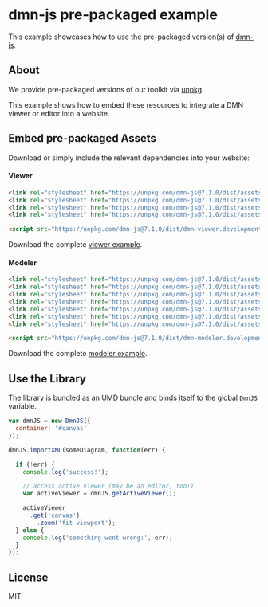 # dmn-js pre-packaged example

This example showcases how to use the pre-packaged version(s) of [dmn-js](https://github.com/bpmn-io/dmn-js).


## About

We provide pre-packaged versions of our toolkit via [unpkg](https://unpkg.com/dmn-js/dist/).

This example shows how to embed these resources to integrate a DMN viewer or editor
into a website.


## Embed pre-packaged Assets

Download or simply include the relevant dependencies into your website:

#### Viewer

```html
<link rel="stylesheet" href="https://unpkg.com/dmn-js@7.1.0/dist/assets/dmn-js-drd.css">
<link rel="stylesheet" href="https://unpkg.com/dmn-js@7.1.0/dist/assets/dmn-js-decision-table.css">
<link rel="stylesheet" href="https://unpkg.com/dmn-js@7.1.0/dist/assets/dmn-js-literal-expression.css">
<link rel="stylesheet" href="https://unpkg.com/dmn-js@7.1.0/dist/assets/dmn-font/css/dmn.css">

<script src="https://unpkg.com/dmn-js@7.1.0/dist/dmn-viewer.development.js"></script>
```

Download the complete [viewer example](https://cdn.staticaly.com/gh/bpmn-io/dmn-js-examples/master/starter/viewer.html).

#### Modeler

```html
<link rel="stylesheet" href="https://unpkg.com/dmn-js@7.1.0/dist/assets/diagram-js.css">
<link rel="stylesheet" href="https://unpkg.com/dmn-js@7.1.0/dist/assets/dmn-js-shared.css">
<link rel="stylesheet" href="https://unpkg.com/dmn-js@7.1.0/dist/assets/dmn-js-drd.css">
<link rel="stylesheet" href="https://unpkg.com/dmn-js@7.1.0/dist/assets/dmn-js-decision-table.css">
<link rel="stylesheet" href="https://unpkg.com/dmn-js@7.1.0/dist/assets/dmn-js-decision-table-controls.css">
<link rel="stylesheet" href="https://unpkg.com/dmn-js@7.1.0/dist/assets/dmn-js-literal-expression.css">
<link rel="stylesheet" href="https://unpkg.com/dmn-js@7.1.0/dist/assets/dmn-font/css/dmn.css">

<script src="https://unpkg.com/dmn-js@7.1.0/dist/dmn-modeler.development.js"></script>
```

Download the complete [modeler example](https://cdn.staticaly.com/gh/bpmn-io/dmn-js-examples/master/starter/modeler.html).


## Use the Library

The library is bundled as an UMD bundle and binds itself to the global `DmnJS`
variable.

```javascript
var dmnJS = new DmnJS({
  container: '#canvas'
});

dmnJS.importXML(someDiagram, function(err) {

  if (!err) {
    console.log('success!');

    // access active viewer (may be an editor, too!)
    var activeViewer = dmnJS.getActiveViewer();

    activeViewer
      .get('canvas')
        .zoom('fit-viewport');
  } else {
    console.log('something went wrong:', err);
  }
});
```

## License

MIT
